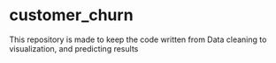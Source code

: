 # customer_churn
This repository is made to keep the code written from Data cleaning to visualization, and predicting results
